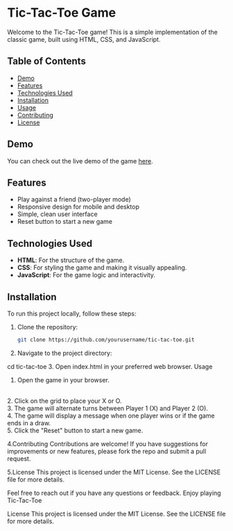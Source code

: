 # Tic-Tac-Toe Game

Welcome to the Tic-Tac-Toe game! This is a simple implementation of the classic game, built using HTML, CSS, and JavaScript. 

## Table of Contents

- [Demo](#demo)
- [Features](#features)
- [Technologies Used](#technologies-used)
- [Installation](#installation)
- [Usage](#usage)
- [Contributing](#contributing)
- [License](#license)

## Demo

You can check out the live demo of the game [here](link-to-your-demo).

## Features

- Play against a friend (two-player mode)
- Responsive design for mobile and desktop
- Simple, clean user interface
- Reset button to start a new game

## Technologies Used

- **HTML**: For the structure of the game.
- **CSS**: For styling the game and making it visually appealing.
- **JavaScript**: For the game logic and interactivity.

## Installation

To run this project locally, follow these steps:

1. Clone the repository:
   ```bash
   git clone https://github.com/yourusername/tic-tac-toe.git
2. Navigate to the project directory:

 cd tic-tac-toe
3. Open index.html in your preferred web browser.
Usage
  1. Open the game in your browser.
  <br>
  2. Click on the grid to place your X or O.
    <br>
  3. The game will alternate turns between Player 1 (X) and Player 2 (O).
  <br>
  4. The game will display a message when one player wins or if the game ends in a draw.
  <br>
  5. Click the "Reset" button to start a new game.

4.Contributing
Contributions are welcome! If you have suggestions for improvements or new features, please fork the repo and submit a pull request.

5.License
This project is licensed under the MIT License. See the LICENSE file for more details.

Feel free to reach out if you have any questions or feedback. Enjoy playing Tic-Tac-Toe

License
This project is licensed under the MIT License. See the LICENSE file for more details.
